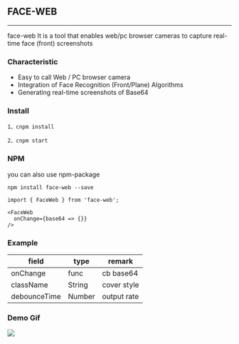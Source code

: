## FACE-WEB
---
face-web It is a tool that enables web/pc browser cameras to capture real-time face (front) screenshots

### Characteristic
- Easy to call Web / PC browser camera
- Integration of Face Recognition (Front/Plane) Algorithms
- Generating real-time screenshots of Base64


### Install

```
1、cnpm install
```

```
2、cnpm start
```

### NPM
you can also use npm-package

```
npm install face-web --save
```

```
import { FaceWeb } from 'face-web';

<FaceWeb
  onChange={base64 => {}}
/>
```

### Example

|  field   | type  | remark |
|  ----  | ----  | ---- |
| onChange  | func | cb base64 |
| className  | String | cover style |
| debounceTime  | Number | output rate |

### Demo Gif

![](https://user-gold-cdn.xitu.io/2019/8/28/16cd63c979362b67?w=373&h=811&f=gif&s=4081843)
